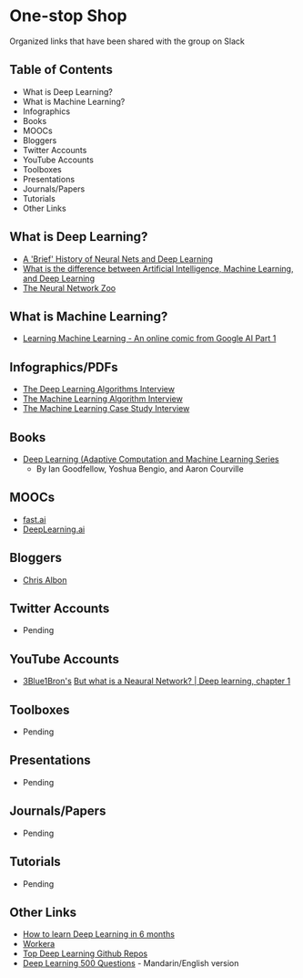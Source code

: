 # One-stop Shop
Organized links that have been shared with the group on Slack

## Table of Contents
- What is Deep Learning? 
- What is Machine Learning? 
- Infographics
- Books
- MOOCs
- Bloggers
- Twitter Accounts
- YouTube Accounts
- Toolboxes
- Presentations
- Journals/Papers
- Tutorials
- Other Links

## What is Deep Learning? 
- [A 'Brief' History of Neural Nets and Deep Learning](http://www.andreykurenkov.com/writing/ai/a-brief-history-of-neural-nets-and-deep-learning/)
- [What is the difference between Artificial Intelligence, Machine Learning, and Deep Learning](https://medium.com/@juniormiranda_23768/what-is-the-difference-between-artificial-intelligence-machine-learning-and-deep-learning-71ec27ea5a2a)
- [The Neural Network Zoo](https://www.asimovinstitute.org/neural-network-zoo/)

## What is Machine Learning?
- [Learning Machine Learning - An online comic from Google AI Part 1](https://cloud.google.com/products/ai/ml-comic-1/?utm_campaign=NLP%20News&utm_medium=email&utm_source=Revue%20newsletter)

## Infographics/PDFs
- [The Deep Learning Algorithms Interview](https://github.com/ludawg44/fuzzy-minds/blob/master/DL%20Algorithms%20Interview%20-%20Workera.pdf)
- [The Machine Learning Algorithm Interview](https://github.com/ludawg44/fuzzy-minds/blob/master/ML%20Algorithms%20Interview%20-%20Workera.pdf)
- [The Machine Learning Case Study Interview](https://github.com/ludawg44/fuzzy-minds/blob/master/ML%20Case%20Study%20Interview%20-%20Workera.pdf)

## Books
- [Deep Learning (Adaptive Computation and Machine Learning Series](https://www.amazon.com/Deep-Learning-Adaptive-Computation-Machine/dp/0262035618/ref=sr_1_1?ie=UTF8&qid=1472485235&sr=8-1&keywords=deep+learning+book)
  - By Ian Goodfellow, Yoshua Bengio, and Aaron Courville
  
## MOOCs
- [fast.ai](https://www.fast.ai)
- [DeepLearning.ai](https://www.deeplearning.ai/deep-learning-specialization/)

## Bloggers
- [Chris Albon](https://chrisalbon.com/)

## Twitter Accounts
- Pending

## YouTube Accounts
- [3Blue1Bron's](https://www.youtube.com/channel/UCYO_jab_esuFRV4b17AJtAw) [But what is a Neaural Network? | Deep learning, chapter 1](https://www.youtube.com/watch?v=aircAruvnKk)

## Toolboxes
- Pending

## Presentations
- Pending

## Journals/Papers
- Pending

## Tutorials
- Pending

## Other Links
- [How to learn Deep Learning in 6 months](https://towardsdatascience.com/how-to-learn-deep-learning-in-6-months-e45e40ef7d48)
- [Workera](https://workera.ai/candidates/)
- [Top Deep Learning Github Repos](https://github.com/mbadry1/Top-Deep-Learning)
- [Deep Learning 500 Questions](https://github.com/scutan90/DeepLearning-500-questions) - Mandarin/English version
